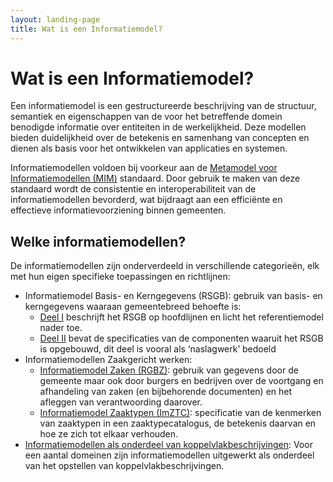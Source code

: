 ```yaml
---
layout: landing-page
title: Wat is een Informatiemodel?
---
```


<!--# Informatiemodellen

Op deze pagina vind je de specificaties van de door VNG Realisatie beheerde informatiemodellen, gericht op informatiearchitecten en ontwikkelaars die met deze modellen werken.

Als je meer wilt weten over informatiemodellen en welke van belang zijn voor gemeenten, kun je terecht op [GEMMA online](https://redactie.gemmaonline.nl/index.php/Wat_is_een_informatiemodel). Daar vind je een lijst van alle voor gemeenten relevante informatiemodellen, ook die niet door VNG Realisatie worden onderhouden. -->

# Wat is een Informatiemodel?
Een informatiemodel is een gestructureerde beschrijving van de structuur, semantiek en eigenschappen van de voor het betreffende domein benodigde informatie over entiteiten in de werkelijkheid. Deze modellen bieden duidelijkheid over de betekenis en samenhang van concepten en dienen als basis voor het ontwikkelen van applicaties en systemen.

Informatiemodellen voldoen bij voorkeur aan de [Metamodel voor Informatiemodellen (MIM)](https://www.forumstandaardisatie.nl/open-standaarden/mim) standaard. Door gebruik te maken van deze standaard wordt de consistentie en interoperabiliteit van de informatiemodellen bevorderd, wat bijdraagt aan een efficiënte en effectieve informatievoorziening binnen gemeenten.

## Welke informatiemodellen?
De informatiemodellen zijn onderverdeeld in verschillende categorieën, elk met hun eigen specifieke toepassingen en richtlijnen:

- Informatiemodel Basis- en Kerngegevens (RSGB): gebruik van basis- en kerngegevens waaraan gemeentebreed behoefte is:
  - [Deel I](documenten/RSGB/RSG_Basisgegevens_202_deel_1_(in_gebruik).pdf) beschrijft het RSGB op hoofdlijnen en licht het referentiemodel nader toe. 
  - [Deel II](documenten/RSGB/RSG_Basisgegevens_202_deel_II_(in_gebruik).pdf) bevat de specificaties van de componenten waaruit het RSGB is opgebouwd, dit deel is vooral als ‘naslagwerk’ bedoeld
- Informatiemodellen Zaakgericht werken:
    - [Informatiemodel Zaken (RGBZ)](documenten/RGBZ/RGB_Zaken_1_0_(in_gebruik)_201000922.pdf): gebruik van gegevens door de gemeente maar ook door burgers en bedrijven over de voortgang en afhandeling van zaken (en bijbehorende documenten) en het afleggen van verantwoording daarover.
    - [Informatiemodel Zaaktypen (ImZTC)](documenten/ImZTC/GEMMA_ZTC2_-_Informatiemodel_v2.1_20140701.pdf): specificatie van de kenmerken van zaaktypen in een zaaktypecatalogus, de betekenis daarvan en hoe ze zich tot elkaar verhouden.
- [Informatiemodellen als onderdeel van koppelvlakbeschrijvingen](StUF-koppelvlakken-en-sectormodellen.md): Voor een aantal domeinen zijn informatiemodellen uitgewerkt als onderdeel van het opstellen van koppelvlakbeschrijvingen.
